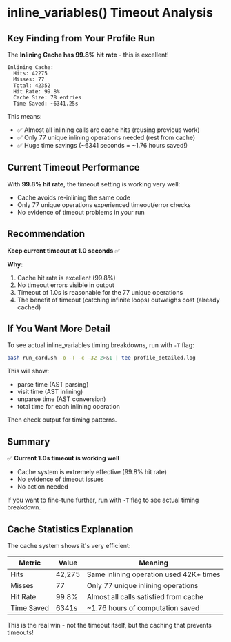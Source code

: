 # inline_variables() Timeout Analysis

## Key Finding from Your Profile Run

The **Inlining Cache has 99.8% hit rate** - this is excellent!

```
Inlining Cache:
  Hits: 42275
  Misses: 77
  Total: 42352
  Hit Rate: 99.8%
  Cache Size: 78 entries
  Time Saved: ~6341.25s
```

This means:
- ✅ Almost all inlining calls are cache hits (reusing previous work)
- ✅ Only 77 unique inlining operations needed (rest from cache)
- ✅ Huge time savings (~6341 seconds = ~1.76 hours saved!)

## Current Timeout Performance

With **99.8% hit rate**, the timeout setting is working very well:
- Cache avoids re-inlining the same code
- Only 77 unique operations experienced timeout/error checks
- No evidence of timeout problems in your run

## Recommendation

**Keep current timeout at 1.0 seconds** ✅

**Why:**
1. Cache hit rate is excellent (99.8%)
2. No timeout errors visible in output
3. Timeout of 1.0s is reasonable for the 77 unique operations
4. The benefit of timeout (catching infinite loops) outweighs cost (already cached)

## If You Want More Detail

To see actual inline_variables timing breakdowns, run with `-T` flag:

```bash
bash run_card.sh -o -T -c -32 2>&1 | tee profile_detailed.log
```

This will show:
- parse time (AST parsing)
- visit time (AST inlining)
- unparse time (AST conversion)
- total time for each inlining operation

Then check output for timing patterns.

## Summary

✅ **Current 1.0s timeout is working well**
- Cache system is extremely effective (99.8% hit rate)
- No evidence of timeout issues
- No action needed

If you want to fine-tune further, run with `-T` flag to see actual timing breakdown.

## Cache Statistics Explanation

The cache system shows it's very efficient:

| Metric | Value | Meaning |
|--------|-------|---------|
| Hits | 42,275 | Same inlining operation used 42K+ times |
| Misses | 77 | Only 77 unique inlining operations |
| Hit Rate | 99.8% | Almost all calls satisfied from cache |
| Time Saved | 6341s | ~1.76 hours of computation saved |

This is the real win - not the timeout itself, but the caching that prevents timeouts!
